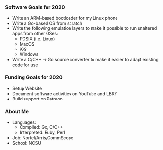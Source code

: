 ### Software Goals for 2020

- Write an ARM-based bootloader for my Linux phone
- Write a Go-based OS from scratch
- Write the following emulation layers to make it possible to run unaltered apps from other OSes:
  - POSIX (i.e. Linux)
  - MacOS
  - iOS
  - Windows
- Write a C/C++ &rarr; Go source converter to make it easier to adapt existing code for use

### Funding Goals for 2020

- Setup Website
- Document software activities on YouTube and LBRY
- Build support on Patreon

### About Me

- Languages:
  - Compiled: Go, C/C++
  - Interpreted: Ruby, Perl
- Job: Nortel/Arris/CommScope
- School: NCSU
